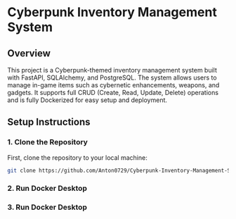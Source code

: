 # Cyberpunk Inventory Management System

## Overview

This project is a Cyberpunk-themed inventory management system built with FastAPI, SQLAlchemy, and PostgreSQL. The system allows users to manage in-game items such as cybernetic enhancements, weapons, and gadgets. It supports full CRUD (Create, Read, Update, Delete) operations and is fully Dockerized for easy setup and deployment.


## Setup Instructions

### 1. Clone the Repository

First, clone the repository to your local machine:

```bash
git clone https://github.com/Anton0729/Cyberpunk-Inventory-Management-System.git
```

### 2. Run Docker Desktop

### 3. Run Docker Desktop
